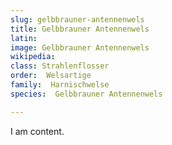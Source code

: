 ```yaml
---
slug: gelbbrauner-antennenwels
title: Gelbbrauner Antennenwels
latin:
image: Gelbbrauner Antennenwels
wikipedia: 
class: Strahlenflosser
order:  Welsartige
family:  Harnischwelse
species:  Gelbbrauner Antennenwels

---
```


I am content.
